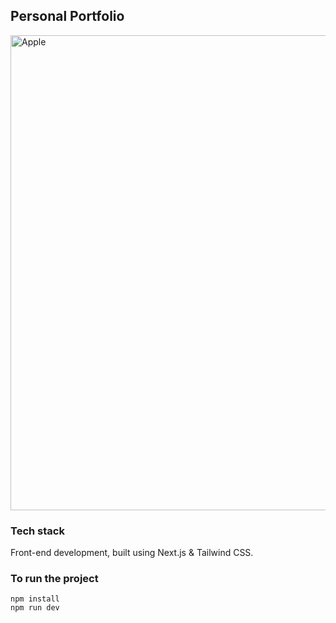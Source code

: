 ## Personal Portfolio

<img src="https://user-images.githubusercontent.com/54788382/202183614-6cc57afa-3868-4c79-aad7-28a99a01d4b3.png" alt="Apple" width="760" />

### Tech stack
Front-end development, built using Next.js & Tailwind CSS.

### To run the project
```
npm install
npm run dev
```
